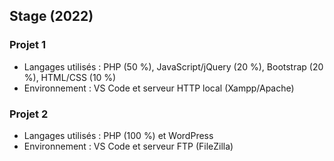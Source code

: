 ## Stage (2022)

### Projet 1
- Langages utilisés : PHP (50 %), JavaScript/jQuery (20 %), Bootstrap (20 %), HTML/CSS (10 %)
- Environnement : VS Code et serveur HTTP local (Xampp/Apache)

### Projet 2
- Langages utilisés : PHP (100 %) et WordPress
- Environnement : VS Code et serveur FTP (FileZilla)
